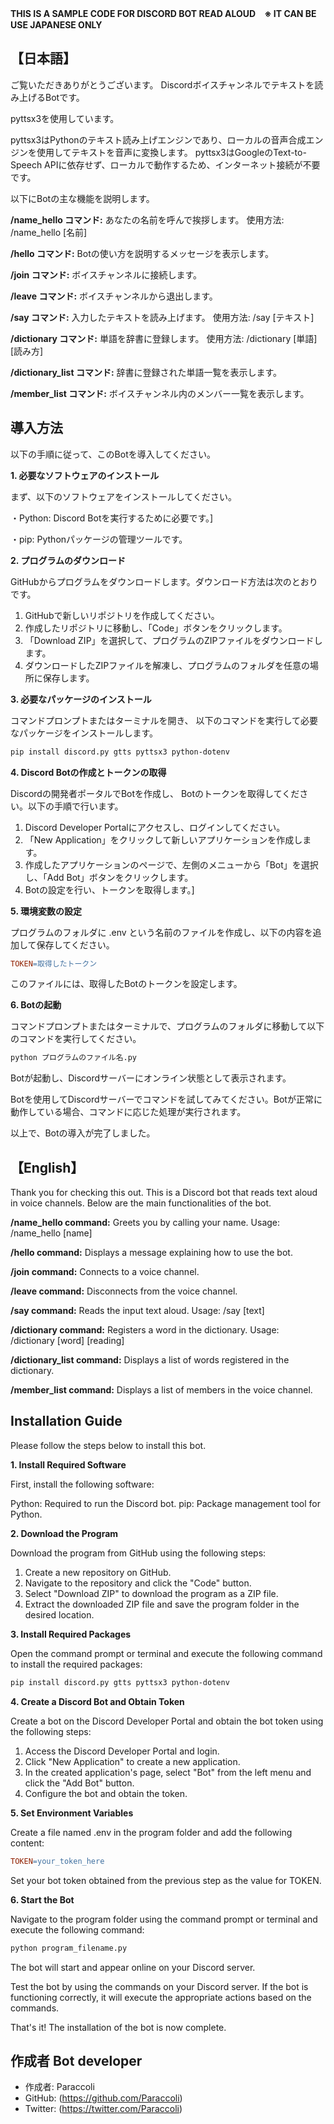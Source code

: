 **THIS IS A SAMPLE CODE FOR DISCORD BOT READ ALOUD　※ IT CAN BE USE JAPANESE ONLY**

## 【日本語】

ご覧いただきありがとうございます。
Discordボイスチャンネルでテキストを読み上げるBotです。

pyttsx3を使用しています。

pyttsx3はPythonのテキスト読み上げエンジンであり、ローカルの音声合成エンジンを使用してテキストを音声に変換します。
pyttsx3はGoogleのText-to-Speech APIに依存せず、ローカルで動作するため、インターネット接続が不要です。

以下にBotの主な機能を説明します。

**/name_hello コマンド:**
      あなたの名前を呼んで挨拶します。
      使用方法: /name_hello [名前]
      
**/hello コマンド:**
      Botの使い方を説明するメッセージを表示します。

**/join コマンド:**
      ボイスチャンネルに接続します。

**/leave コマンド:**
      ボイスチャンネルから退出します。

**/say コマンド:**
    入力したテキストを読み上げます。
    使用方法: /say [テキスト]

**/dictionary コマンド:**
    単語を辞書に登録します。
    使用方法: /dictionary [単語] [読み方]

**/dictionary_list コマンド:**
    辞書に登録された単語一覧を表示します。

**/member_list コマンド:**
    ボイスチャンネル内のメンバー一覧を表示します。


 ## **導入方法**

以下の手順に従って、このBotを導入してください。

**1. 必要なソフトウェアのインストール**

まず、以下のソフトウェアをインストールしてください。

・Python: Discord Botを実行するために必要です。]

・pip: Pythonパッケージの管理ツールです。

**2. プログラムのダウンロード**

GitHubからプログラムをダウンロードします。ダウンロード方法は次のとおりです。


1. GitHubで新しいリポジトリを作成してください。
2. 作成したリポジトリに移動し、「Code」ボタンをクリックします。
3. 「Download ZIP」を選択して、プログラムのZIPファイルをダウンロードします。
4. ダウンロードしたZIPファイルを解凍し、プログラムのフォルダを任意の場所に保存します。


**3. 必要なパッケージのインストール**

コマンドプロンプトまたはターミナルを開き、
以下のコマンドを実行して必要なパッケージをインストールします。


```bash 
pip install discord.py gtts pyttsx3 python-dotenv
```


**4. Discord Botの作成とトークンの取得**

Discordの開発者ポータルでBotを作成し、
Botのトークンを取得してください。以下の手順で行います。


1. Discord Developer Portalにアクセスし、ログインしてください。
2. 「New Application」をクリックして新しいアプリケーションを作成します。
3. 作成したアプリケーションのページで、左側のメニューから「Bot」を選択し、「Add Bot」ボタンをクリックします。
4. Botの設定を行い、トークンを取得します。]

**5. 環境変数の設定**

プログラムのフォルダに .env という名前のファイルを作成し、以下の内容を追加して保存してください。

```makefile
TOKEN=取得したトークン
```

このファイルには、取得したBotのトークンを設定します。


**6. Botの起動**

コマンドプロンプトまたはターミナルで、プログラムのフォルダに移動して以下のコマンドを実行してください。

```bash
python プログラムのファイル名.py
```

Botが起動し、Discordサーバーにオンライン状態として表示されます。

Botを使用してDiscordサーバーでコマンドを試してみてください。Botが正常に動作している場合、コマンドに応じた処理が実行されます。

以上で、Botの導入が完了しました。



## 【English】

Thank you for checking this out. This is a Discord bot that reads text aloud in voice channels. Below are the main functionalities of the bot.

**/name_hello command:**
Greets you by calling your name.
Usage: /name_hello [name]

**/hello command:**
Displays a message explaining how to use the bot.

**/join command:**
Connects to a voice channel.

**/leave command:**
Disconnects from the voice channel.

**/say command:**
Reads the input text aloud.
Usage: /say [text]

**/dictionary command:**
Registers a word in the dictionary.
Usage: /dictionary [word] [reading]

**/dictionary_list command:**
Displays a list of words registered in the dictionary.

**/member_list command:**
Displays a list of members in the voice channel.

## **Installation Guide**

Please follow the steps below to install this bot.

**1. Install Required Software**

First, install the following software:

Python: Required to run the Discord bot.
pip: Package management tool for Python.

**2. Download the Program**

Download the program from GitHub using the following steps:

1. Create a new repository on GitHub.
2. Navigate to the repository and click the "Code" button.
3. Select "Download ZIP" to download the program as a ZIP file.
4. Extract the downloaded ZIP file and save the program folder in the desired location.

**3. Install Required Packages**

Open the command prompt or terminal and execute the following command to install the required packages:

```bash
pip install discord.py gtts pyttsx3 python-dotenv
```

**4. Create a Discord Bot and Obtain Token**

Create a bot on the Discord Developer Portal and obtain the bot token using the following steps:

1. Access the Discord Developer Portal and login.
2. Click "New Application" to create a new application.
3. In the created application's page, select "Bot" from the left menu and click the "Add Bot" button.
4. Configure the bot and obtain the token.

**5. Set Environment Variables**

Create a file named .env in the program folder and add the following content:

```makefile
TOKEN=your_token_here
```

Set your bot token obtained from the previous step as the value for TOKEN.


**6. Start the Bot**

Navigate to the program folder using the command prompt or terminal and execute the following command:

```bash
python program_filename.py
```


The bot will start and appear online on your Discord server.

Test the bot by using the commands on your Discord server. If the bot is functioning correctly, it will execute the appropriate actions based on the commands.

That's it! The installation of the bot is now complete.


## 作成者 Bot developer

- 作成者: Paraccoli
- GitHub: (https://github.com/Paraccoli)
- Twitter: (https://twitter.com/Paraccoli)

